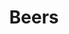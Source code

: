 ---
image: /images/beer.jpg
title: Beers
description: |-
    Beer is one of the oldest and most widely consumed alcoholic drinks in the world, and the third most popular drink overall after water and tea.
order: 8
---